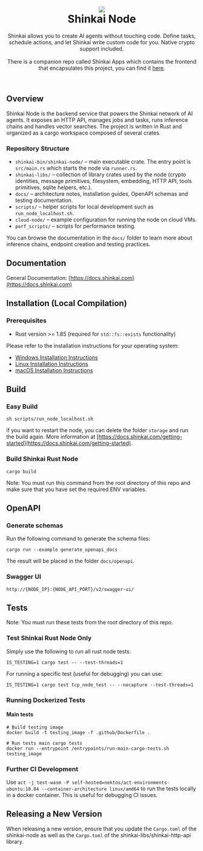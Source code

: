 <h1 align="center">
  <img src="files/icon.png"/><br/>
  Shinkai Node
</h1>
<p align="center">Shinkai allows you to create AI agents without touching code. Define tasks, schedule actions, and let Shinkai write custom code for you. Native crypto support included.<br/><br/> There is a companion repo called Shinkai Apps which contains the frontend that encapsulates this project, you can find it <a href="https://github.com/dcSpark/shinkai-apps">here</a>.</p><br/>

## Overview

Shinkai Node is the backend service that powers the Shinkai network of AI agents. It exposes an HTTP API, manages jobs and tasks, runs inference chains and handles vector searches. The project is written in Rust and organized as a cargo workspace composed of several crates.

### Repository Structure

- `shinkai-bin/shinkai-node/` – main executable crate. The entry point is `src/main.rs` which starts the node via `runner.rs`.
- `shinkai-libs/` – collection of library crates used by the node (crypto identities, message primitives, filesystem, embedding, HTTP API, tools primitives, sqlite helpers, etc.).
- `docs/` – architecture notes, installation guides, OpenAPI schemas and testing documentation.
- `scripts/` – helper scripts for local development such as `run_node_localhost.sh`.
- `cloud-node/` – example configuration for running the node on cloud VMs.
- `perf_scripts/` – scripts for performance testing.

You can browse the documentation in the `docs/` folder to learn more about inference chains, endpoint creation and testing practices.

## Documentation

General Documentation: [https://docs.shinkai.com](https://docs.shinkai.com)

## Installation (Local Compilation)

### Prerequisites

- Rust version >= 1.85 (required for `std::fs::exists` functionality)

Please refer to the installation instructions for your operating system:

- [Windows Installation Instructions](docs/installation/windows.md)
- [Linux Installation Instructions](docs/installation/linux.md)
- [macOS Installation Instructions](docs/installation/macos.md)

## Build

### Easy Build

```
sh scripts/run_node_localhost.sh
```

if you want to restart the node, you can delete the folder `storage` and run the build again. More information at [https://docs.shinkai.com/getting-started](https://docs.shinkai.com/getting-started).

### Build Shinkai Rust Node

```
cargo build
```
Note: You must run this command from the root directory of this repo and make sure that you have set the required ENV variables.

## OpenAPI

### Generate schemas

Run the following command to generate the schema files: 

```
cargo run --example generate_openapi_docs
```

The result will be placed in the folder `docs/openapi`.

### Swagger UI

```
http://{NODE_IP}:{NODE_API_PORT}/v2/swagger-ui/
```

## Tests

Note: You must run these tests from the root directory of this repo.

### Test Shinkai Rust Node Only

Simply use the following to run all rust node tests:

```
IS_TESTING=1 cargo test -- --test-threads=1
```

For running a specific test (useful for debugging) you can use:

```
IS_TESTING=1 cargo test tcp_node_test -- --nocapture --test-threads=1
```

### Running Dockerized Tests

#### Main tests

```
# Build testing image
docker build -t testing_image -f .github/Dockerfile .

# Run tests main cargo tests
docker run --entrypoint /entrypoints/run-main-cargo-tests.sh testing_image
```

### Further CI Development

Use `act -j test-wasm -P self-hosted=nektos/act-environments-ubuntu:18.04 --container-architecture linux/amd64` to run the tests locally in a docker container. This is useful for debugging CI issues.

## Releasing a New Version

When releasing a new version, ensure that you update the `Cargo.toml` of the shinkai-node as well as the `Cargo.toml` of the shinkai-libs/shinkai-http-api library.
